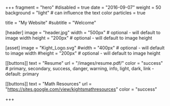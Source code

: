 +++
fragment = "hero"
#disabled = true
date = "2016-09-07"
weight = 50
background = "light" # can influence the text color
particles = true


title = "My Website"
#subtitle = "Welcome"

[header]
  image = "header.jpg"
  width = "500px" # optional - will default to image width
  height = "200px" # optional - will default to image height

[asset]
  image = "Kight_Logo.svg"
  #width = "400px" # optional - will default to image width
  #height = "200px" # optional - will default to image height

[[buttons]]
  text = "Resume"
  url = "/images/resume.pdf/"
  color = "success" # primary, secondary, success, danger, warning, info, light, dark, link - default: primary

[[buttons]]
  text = "Math Resources"
  url = "https://sites.google.com/view/kightsmathresources"
  color = "success"

+++
